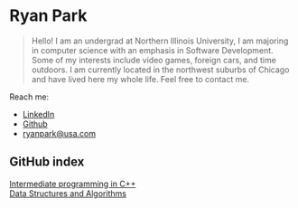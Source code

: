 
# Ryan Park
>  Hello! I am an undergrad at Northern Illinois University, I am
> majoring in  computer science with an emphasis in Software
> Development. Some of my  interests include video games, foreign cars,
> and time outdoors. I am  currently located in the northwest suburbs of
> Chicago and have lived  here my whole life. Feel free to contact me.

Reach me:
 - [LinkedIn](https://www.linkedin.com/in/ryanipark/)
 - [Github](github.com/ryanipark)
 - ryanpark@usa.com

## GitHub index

[Intermediate programming in C++](https://github.com/ryanipark/intermediateCPP)  
[Data Structures and Algorithms](https://github.com/ryanipark/Data-Structures-Algorithms)
